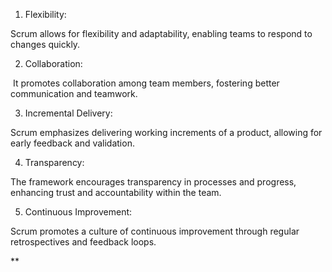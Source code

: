 1. Flexibility: 

Scrum allows for flexibility and adaptability, enabling teams to respond to changes quickly.

2. Collaboration:

 It promotes collaboration among team members, fostering better communication and teamwork.

3. Incremental Delivery: 

Scrum emphasizes delivering working increments of a product, allowing for early feedback and validation.

4. Transparency: 

The framework encourages transparency in processes and progress, enhancing trust and accountability within the team.

5. Continuous Improvement: 

Scrum promotes a culture of continuous improvement through regular retrospectives and feedback loops.

**